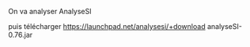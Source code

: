 On va analyser AnalyseSI

puis télécharger
https://launchpad.net/analysesi/+download
analyseSI-0.76.jar

